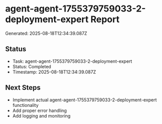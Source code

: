 # agent-agent-1755379759033-2-deployment-expert Report

Generated: 2025-08-18T12:34:39.087Z

## Status
- Task: agent-agent-1755379759033-2-deployment-expert
- Status: Completed
- Timestamp: 2025-08-18T12:34:39.087Z

## Next Steps
- Implement actual agent-agent-1755379759033-2-deployment-expert functionality
- Add proper error handling
- Add logging and monitoring
